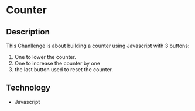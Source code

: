 # Counter 

## Description 

This Chanllenge is about building a counter using Javascript with 3 buttons:
1. One to lower the counter.
2. One to increase the counter by one
3. the last button used to reset the counter.

## Technology

* Javascript